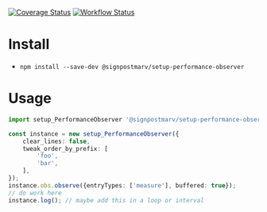 [![Coverage Status](https://coveralls.io/repos/github/satisfactory-dev/setup-PerformanceObserver/badge.svg?branch=main)](https://coveralls.io/github/satisfactory-dev/setup-PerformanceObserver?branch=main)
[![Workflow Status](https://github.com/satisfactory-dev/setup-PerformanceObserver/actions/workflows/node.js.yml/badge.svg?branch=main)](https://github.com/satisfactory-dev/setup-PerformanceObserver/actions/workflows/node.js.yml?query=branch%3Amain)

# Install

-   `npm install --save-dev @signpostmarv/setup-performance-observer`

# Usage

```ts
import setup_PerformanceObserver '@signpostmarv/setup-performance-observer';

const instance = new setup_PerformanceObserver({
	clear_lines: false,
	tweak_order_by_prefix: [
		'foo',
		'bar',
	],
});
instance.obs.observe({entryTypes: ['measure'], buffered: true});
// do work here
instance.log(); // maybe add this in a loop or interval
```

